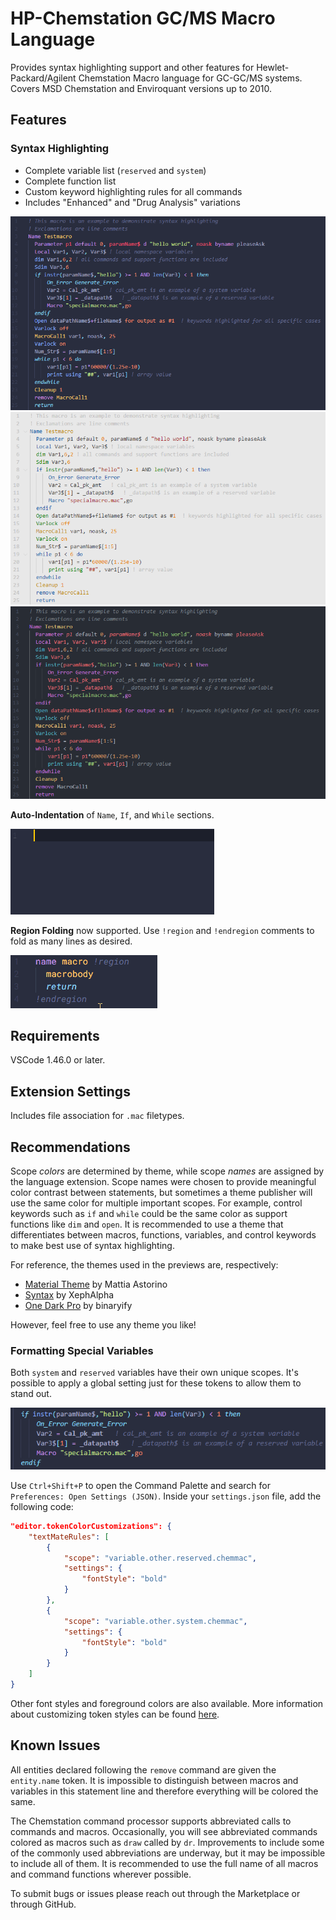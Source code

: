 # HP-Chemstation GC/MS Macro Language

Provides syntax highlighting support and other features for Hewlet-Packard/Agilent Chemstation Macro language for GC-GC/MS systems. Covers MSD Chemstation and Enviroquant versions up to 2010. 

## Features

### **Syntax Highlighting**
   
* Complete variable list (`reserved` and `system`)
* Complete function list
* Custom keyword highlighting rules for all commands
* Includes "Enhanced" and "Drug Analysis" variations

![Syntax Highlighting](images/syntax1.PNG)
![Syntax Highlighting](images/syntax2.PNG)
![Syntax Highlighting](images/syntax3.PNG)


**Auto-Indentation** of `Name`, `If`, and `While` sections.

![AutoIndent](images/AutoIndent.gif)

**Region Folding** now supported. Use `!region` and `!endregion` comments to fold as many lines as desired.

![regionfolding](images/folding.gif)

## Requirements
 
VSCode 1.46.0 or later.

## Extension Settings

Includes file association for `.mac` filetypes.


## Recommendations

Scope _colors_ are determined by theme, while scope _names_ are assigned by the language extension. Scope names were chosen to provide meaningful color contrast between statements, but sometimes a theme publisher will use the same color for multiple important scopes. For example, control keywords such as `if` and `while` could be the same color as support functions like `dim` and `open`. It is recommended to use a theme that differentiates between macros, functions, variables, and control keywords to make best use of syntax highlighting. 

For reference, the themes used in the previews are, respectively:
* [Material Theme](https://marketplace.visualstudio.com/items?itemName=Equinusocio.vsc-material-theme) by Mattia Astorino
* [Syntax](https://marketplace.visualstudio.com/items?itemName=XephAlpha.syntax) by XephAlpha
* [One Dark Pro](https://marketplace.visualstudio.com/items?itemName=zhuangtongfa.Material-theme) by binaryify

However, feel free to use any theme you like!

### **Formatting Special Variables**

Both `system` and `reserved` variables have their own unique scopes. It's possible to apply a global setting just for these tokens to allow them to stand out. 

![Bold](images/bold.PNG)

Use `Ctrl+Shift+P` to open the Command Palette and search for `Preferences: Open Settings (JSON)`. Inside your `settings.json` file, add the following code:

``` JSON   
"editor.tokenColorCustomizations": {
    "textMateRules": [
        {
            "scope": "variable.other.reserved.chemmac",
            "settings": {
                "fontStyle": "bold"
            }
        },
        {
            "scope": "variable.other.system.chemmac",
            "settings": {
                "fontStyle": "bold"
            }
        }
    ]
}
```

Other font styles and foreground colors are also available. More information about customizing token styles can be found [here](https://code.visualstudio.com/docs/getstarted/themes#_editor-syntax-highlighting). 

## Known Issues

All entities declared following the `remove` command are given the `entity.name` token. It is impossible to distinguish between macros and variables in this statement line and therefore everything will be colored the same.

The Chemstation command processor supports abbreviated calls to commands and macros. Occasionally, you will see abbreviated commands colored as macros such as `draw` called by `dr`. Improvements to include some of the commonly used abbreviations are underway, but it may be impossible to include all of them. It is recommended to use the full name of all macros and command functions wherever possible. 

To submit bugs or issues please reach out through the Marketplace or through GitHub.
